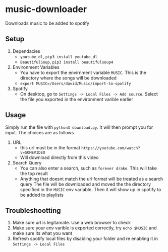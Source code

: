 # music-downloader
Downloads music to be added to spotify


## Setup
1. Dependacies
    - `youtube_dl`, `pip3 install youtube_dl`
    - `BeautifulSoup`, `pip3 install beautifulsoup4`
2. Environment Variables
    - You have to export the envirnment variable `MUSIC`. This is the directory where the songs will be downloaded
    - `export MUSIC=/Users/david/Music/import-to-spotify`
3. Spotify
    - On desktop, go to `Settings -> Local Files -> Add source`. Select the file you exported in the environment varible earlier

## Usage
Simply run the file with `python3 download.py`. It will then prompt you for input. The choices are as follows
1. URL
    - this url must be in the format `https://youtube.com/watch?v=SOMEVIDEO`
    - Will download directly from this video
2. Search Query
    - You can also enter a search, such as `forever drake`. This will take the top result
    - Anything that doesnt match the url format will be treated as a search query
The file will be downloaded and moved the the directory specified in the `MUSIC` env variable. Then it will show up in spotify to be added to playlists

## Troubleshootting
1. Make sure url is legitamate. Use a web browser to check
2. Make sure your env varible is exported correctly, try `echo $MUSIC` and make sure its what you want
3. Refresh spotify local files by disabling your folder and re enabling it in `Settings -> Local Files`



